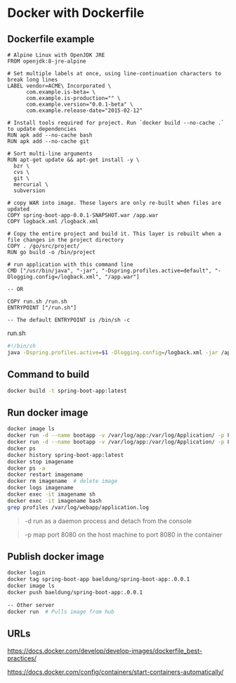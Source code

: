 # Docker with Dockerfile


## Dockerfile example
```
# Alpine Linux with OpenJDK JRE
FROM openjdk:8-jre-alpine

# Set multiple labels at once, using line-continuation characters to break long lines
LABEL vendor=ACME\ Incorporated \
      com.example.is-beta= \
      com.example.is-production="" \
      com.example.version="0.0.1-beta" \
      com.example.release-date="2015-02-12"
      
# Install tools required for project. Run `docker build --no-cache .` to update dependencies
RUN apk add --no-cache bash
RUN apk add --no-cache git

# Sort multi-line arguments
RUN apt-get update && apt-get install -y \
  bzr \
  cvs \
  git \
  mercurial \
  subversion

# copy WAR into image. These layers are only re-built when files are updated
COPY spring-boot-app-0.0.1-SNAPSHOT.war /app.war 
COPY logback.xml /logback.xml

# Copy the entire project and build it. This layer is rebuilt when a file changes in the project directory
COPY . /go/src/project/
RUN go build -o /bin/project

# run application with this command line 
CMD ["/usr/bin/java", "-jar", "-Dspring.profiles.active=default", "-Dlogging.config=/logback.xml", "/app.war"]

-- OR

COPY run.sh /run.sh
ENTRYPOINT ["/run.sh"]

-- The default ENTRYPOINT is /bin/sh -c
```

run.sh
```bash
#!/bin/sh
java -Dspring.profiles.active=$1 -Dlogging.config=/logback.xml -jar /app.war
```

## Command to build

```bash
docker build -t spring-boot-app:latest
```

## Run docker image
```bash
docker image ls
docker run -d --name bootapp -v /var/log/app:/var/log/Application/ -p 8080:8080 spring-boot-app:latest
docker run -d --name bootapp -v /var/log/app:/var/log/Application/ -p 8080:8080 spring-boot-app:latest dev  # with run.sh
docker ps
docker history spring-boot-app:latest
docker stop imagename
docker ps -a
docker restart imagename
docker rm imagename  # delete image
docker logs imagename
docker exec -it imagename sh
docker exec -it imagename bash
grep profiles /var/log/webapp/application.log
```
> -d run as a daemon process and detach from the console

> -p map port 8080 on the host machine to port 8080 in the container

## Publish docker image
```bash
docker login
docker tag spring-boot-app baeldung/spring-boot-app:.0.0.1
docker image ls
docker push baeldung/spring-boot-app:.0.0.1

-- Other server
docker run  # Pulls image from hub
```

## URLs

https://docs.docker.com/develop/develop-images/dockerfile_best-practices/

https://docs.docker.com/config/containers/start-containers-automatically/
